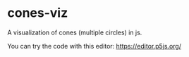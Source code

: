 # cones-viz
A visualization of cones (multiple circles) in js.

You can try the code with this editor: https://editor.p5js.org/
